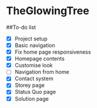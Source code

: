 # TheGlowingTree

##To-do list
- [x] Project setup
- [x] Basic navigation
- [x] Fix home page responsiveness
- [x] Homepage contents
- [x] Customise look
- [ ] Navigation from home
- [X] Contact system
- [x] Storey page
- [x] Status Quo page
- [X] Solution page
